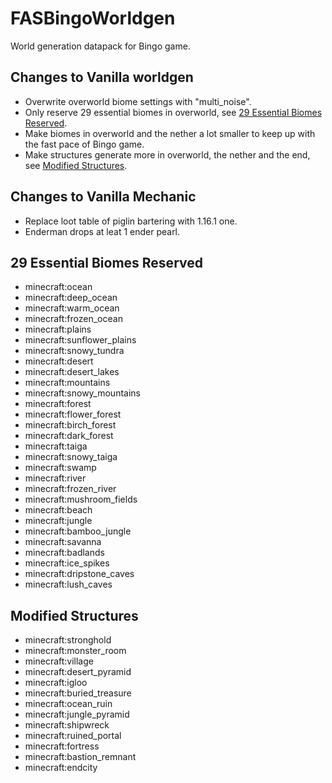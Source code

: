 # FASBingoWorldgen
World generation datapack for Bingo game.

## Changes to Vanilla worldgen
- Overwrite overworld biome settings with "multi_noise".
- Only reserve 29 essential biomes in overworld, see [29 Essential Biomes Reserved](##29%20Essential%20Biomes%20Reserved).
- Make biomes in overworld and the nether a lot smaller to keep up with the fast pace of Bingo game.
- Make structures generate more in overworld, the nether and the end, see [Modified Structures](##Modified%20Structures).

## Changes to Vanilla Mechanic
- Replace loot table of piglin bartering with 1.16.1 one.
- Enderman drops at leat 1 ender pearl.

## 29 Essential Biomes Reserved
- minecraft:ocean
- minecraft:deep_ocean
- minecraft:warm_ocean
- minecraft:frozen_ocean
- minecraft:plains
- minecraft:sunflower_plains
- minecraft:snowy_tundra
- minecraft:desert
- minecraft:desert_lakes
- minecraft:mountains
- minecraft:snowy_mountains
- minecraft:forest
- minecraft:flower_forest
- minecraft:birch_forest
- minecraft:dark_forest
- minecraft:taiga
- minecraft:snowy_taiga
- minecraft:swamp
- minecraft:river
- minecraft:frozen_river
- minecraft:mushroom_fields
- minecraft:beach
- minecraft:jungle
- minecraft:bamboo_jungle
- minecraft:savanna
- minecraft:badlands
- minecraft:ice_spikes
- minecraft:dripstone_caves
- minecraft:lush_caves

## Modified Structures
- minecraft:stronghold
- minecraft:monster_room
- minecraft:village
- minecraft:desert_pyramid
- minecraft:igloo
- minecraft:buried_treasure
- minecraft:ocean_ruin
- minecraft:jungle_pyramid
- minecraft:shipwreck
- minecraft:ruined_portal
- minecraft:fortress
- minecraft:bastion_remnant
- minecraft:endcity
